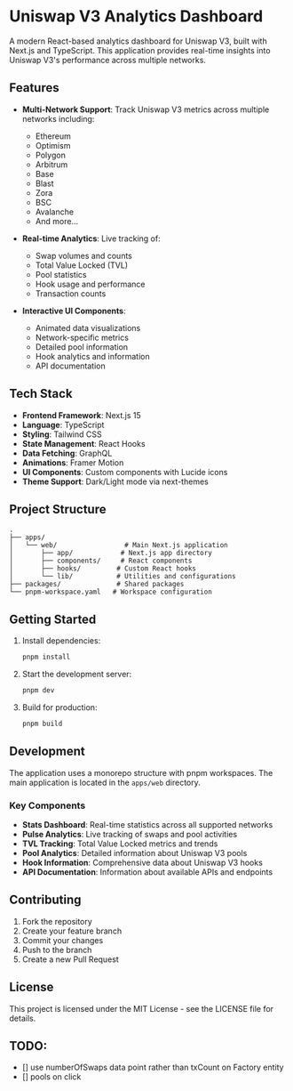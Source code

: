 # Uniswap V3 Analytics Dashboard

A modern React-based analytics dashboard for Uniswap V3, built with Next.js and TypeScript. This application provides real-time insights into Uniswap V3's performance across multiple networks.

## Features

- **Multi-Network Support**: Track Uniswap V3 metrics across multiple networks including:
  - Ethereum
  - Optimism
  - Polygon
  - Arbitrum
  - Base
  - Blast
  - Zora
  - BSC
  - Avalanche
  - And more...

- **Real-time Analytics**: Live tracking of:
  - Swap volumes and counts
  - Total Value Locked (TVL)
  - Pool statistics
  - Hook usage and performance
  - Transaction counts

- **Interactive UI Components**:
  - Animated data visualizations
  - Network-specific metrics
  - Detailed pool information
  - Hook analytics and information
  - API documentation

## Tech Stack

- **Frontend Framework**: Next.js 15
- **Language**: TypeScript
- **Styling**: Tailwind CSS
- **State Management**: React Hooks
- **Data Fetching**: GraphQL
- **Animations**: Framer Motion
- **UI Components**: Custom components with Lucide icons
- **Theme Support**: Dark/Light mode via next-themes

## Project Structure

```
.
├── apps/
│   └── web/                 # Main Next.js application
│       ├── app/            # Next.js app directory
│       ├── components/     # React components
│       ├── hooks/         # Custom React hooks
│       └── lib/           # Utilities and configurations
├── packages/              # Shared packages
└── pnpm-workspace.yaml   # Workspace configuration
```

## Getting Started

1. Install dependencies:
   ```bash
   pnpm install
   ```

2. Start the development server:
   ```bash
   pnpm dev
   ```

3. Build for production:
   ```bash
   pnpm build
   ```

## Development

The application uses a monorepo structure with pnpm workspaces. The main application is located in the `apps/web` directory.

### Key Components

- **Stats Dashboard**: Real-time statistics across all supported networks
- **Pulse Analytics**: Live tracking of swaps and pool activities
- **TVL Tracking**: Total Value Locked metrics and trends
- **Pool Analytics**: Detailed information about Uniswap V3 pools
- **Hook Information**: Comprehensive data about Uniswap V3 hooks
- **API Documentation**: Information about available APIs and endpoints

## Contributing

1. Fork the repository
2. Create your feature branch
3. Commit your changes
4. Push to the branch
5. Create a new Pull Request

## License

This project is licensed under the MIT License - see the LICENSE file for details.

## TODO:
- [] use numberOfSwaps data point rather than txCount on Factory entity
- [] pools on click